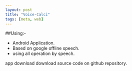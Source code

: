 ```yaml
---
layout: post
title: "Voice-Calci"
tags: [meta, web]
---
```

##Using:- 
- Android Application.
- Based on google offline speech.
- using all operation by speech.

app download 
download source code on github repository.